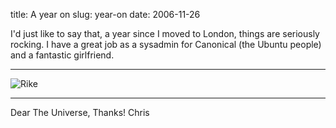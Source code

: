 title: A year on
slug: year-on
date: 2006-11-26


I'd just like to say that, a year since I moved to London, things are seriously rocking.
I have a great job as a sysadmin for Canonical (the Ubuntu people) and a fantastic girlfriend.

------------------------------------------------------------------------

![Rike](http://gallery.tenshu.net/albums/2005_05-Dartmoor/thumb_100_0611.jpg)

------------------------------------------------------------------------

Dear The Universe,
Thanks!
Chris
